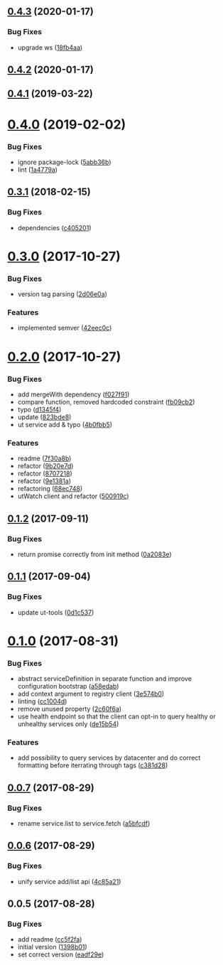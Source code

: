 ## [0.4.3](https://github.com/softwaregroup-bg/ut-port-registry/compare/v0.4.2...v0.4.3) (2020-01-17)


### Bug Fixes

* upgrade ws ([18fb4aa](https://github.com/softwaregroup-bg/ut-port-registry/commit/18fb4aa))



## [0.4.2](https://github.com/softwaregroup-bg/ut-port-registry/compare/v0.4.1...v0.4.2) (2020-01-17)



## [0.4.1](https://github.com/softwaregroup-bg/ut-port-registry/compare/v0.4.0...v0.4.1) (2019-03-22)



# [0.4.0](https://github.com/softwaregroup-bg/ut-port-registry/compare/v0.3.1...v0.4.0) (2019-02-02)


### Bug Fixes

* ignore package-lock ([5abb36b](https://github.com/softwaregroup-bg/ut-port-registry/commit/5abb36b))
* lint ([1a4779a](https://github.com/softwaregroup-bg/ut-port-registry/commit/1a4779a))



<a name="0.3.1"></a>
## [0.3.1](https://github.com/softwaregroup-bg/ut-port-registry/compare/v0.3.0...v0.3.1) (2018-02-15)


### Bug Fixes

* dependencies ([c405201](https://github.com/softwaregroup-bg/ut-port-registry/commit/c405201))



<a name="0.3.0"></a>
# [0.3.0](https://github.com/softwaregroup-bg/ut-port-registry/compare/v0.2.0...v0.3.0) (2017-10-27)


### Bug Fixes

* version tag parsing ([2d06e0a](https://github.com/softwaregroup-bg/ut-port-registry/commit/2d06e0a))


### Features

* implemented semver ([42eec0c](https://github.com/softwaregroup-bg/ut-port-registry/commit/42eec0c))



<a name="0.2.0"></a>
# [0.2.0](https://github.com/softwaregroup-bg/ut-port-registry/compare/v0.1.2...v0.2.0) (2017-10-27)


### Bug Fixes

* add mergeWith dependency ([f027f91](https://github.com/softwaregroup-bg/ut-port-registry/commit/f027f91))
* compare function, removed hardcoded constraint ([fb09cb2](https://github.com/softwaregroup-bg/ut-port-registry/commit/fb09cb2))
* typo ([d1345f4](https://github.com/softwaregroup-bg/ut-port-registry/commit/d1345f4))
* update ([823bde8](https://github.com/softwaregroup-bg/ut-port-registry/commit/823bde8))
* ut service add & typo ([4b0fbb5](https://github.com/softwaregroup-bg/ut-port-registry/commit/4b0fbb5))


### Features

* readme ([7f30a8b](https://github.com/softwaregroup-bg/ut-port-registry/commit/7f30a8b))
* refactor ([9b20e7d](https://github.com/softwaregroup-bg/ut-port-registry/commit/9b20e7d))
* refactor ([8707218](https://github.com/softwaregroup-bg/ut-port-registry/commit/8707218))
* refactor ([9e1381a](https://github.com/softwaregroup-bg/ut-port-registry/commit/9e1381a))
* refactoring ([68ec748](https://github.com/softwaregroup-bg/ut-port-registry/commit/68ec748))
* utWatch client and refactor ([500919c](https://github.com/softwaregroup-bg/ut-port-registry/commit/500919c))



<a name="0.1.2"></a>
## [0.1.2](https://github.com/softwaregroup-bg/ut-port-registry/compare/v0.1.1...v0.1.2) (2017-09-11)


### Bug Fixes

* return promise correctly from init method ([0a2083e](https://github.com/softwaregroup-bg/ut-port-registry/commit/0a2083e))



<a name="0.1.1"></a>
## [0.1.1](https://github.com/softwaregroup-bg/ut-port-registry/compare/v0.1.0...v0.1.1) (2017-09-04)


### Bug Fixes

* update ut-tools ([0d1c537](https://github.com/softwaregroup-bg/ut-port-registry/commit/0d1c537))



<a name="0.1.0"></a>
# [0.1.0](https://github.com/softwaregroup-bg/ut-port-registry/compare/v0.0.7...v0.1.0) (2017-08-31)


### Bug Fixes

* abstract serviceDefinition in separate function and improve configuration bootstrap ([a58edab](https://github.com/softwaregroup-bg/ut-port-registry/commit/a58edab))
* add context argument to registry client ([3e574b0](https://github.com/softwaregroup-bg/ut-port-registry/commit/3e574b0))
* linting ([cc1004d](https://github.com/softwaregroup-bg/ut-port-registry/commit/cc1004d))
* remove unused property ([2c60f6a](https://github.com/softwaregroup-bg/ut-port-registry/commit/2c60f6a))
* use health endpoint so that the client can opt-in to query healthy or unhealthy services only ([de15b54](https://github.com/softwaregroup-bg/ut-port-registry/commit/de15b54))


### Features

* add possibility to query services by datacenter and do correct formatting before iterrating through tags ([c381d28](https://github.com/softwaregroup-bg/ut-port-registry/commit/c381d28))



<a name="0.0.7"></a>
## [0.0.7](https://github.com/softwaregroup-bg/ut-port-registry/compare/v0.0.6...v0.0.7) (2017-08-29)


### Bug Fixes

* rename service.list to service.fetch ([a5bfcdf](https://github.com/softwaregroup-bg/ut-port-registry/commit/a5bfcdf))



<a name="0.0.6"></a>
## [0.0.6](https://github.com/softwaregroup-bg/ut-port-registry/compare/v0.0.5...v0.0.6) (2017-08-29)


### Bug Fixes

* unify service add/list api ([4c85a21](https://github.com/softwaregroup-bg/ut-port-registry/commit/4c85a21))



<a name="0.0.5"></a>
## 0.0.5 (2017-08-28)


### Bug Fixes

* add readme ([cc5f2fa](https://github.com/softwaregroup-bg/ut-port-registry/commit/cc5f2fa))
* initial version ([1398b01](https://github.com/softwaregroup-bg/ut-port-registry/commit/1398b01))
* set correct version ([eadf29e](https://github.com/softwaregroup-bg/ut-port-registry/commit/eadf29e))



